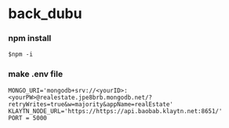 # back_dubu

### npm install

```
$npm -i
```

### make .env file

```
MONGO_URI='mongodb+srv://<yourID>:<yourPW>@realestate.jpe8brb.mongodb.net/?retryWrites=true&w=majority&appName=realEstate'
KLAYTN_NODE_URL='https://https://api.baobab.klaytn.net:8651/'
PORT = 5000
```
